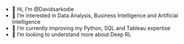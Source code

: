 - 👋 Hi, I’m @Davidsarkodie
- 👀 I’m interested in Data Analysis, Business Intelligence and Artificial Intelligence
- 🌱 I’m currently improving my Python, SQL and Tableau expertise
- 💞️ I’m looking to understand more about Deep RL

<!---
Davidsarkodie/Davidsarkodie is a ✨ special ✨ repository because its `README.md` (this file) appears on your GitHub profile.
You can click the Preview link to take a look at your changes.
--->
